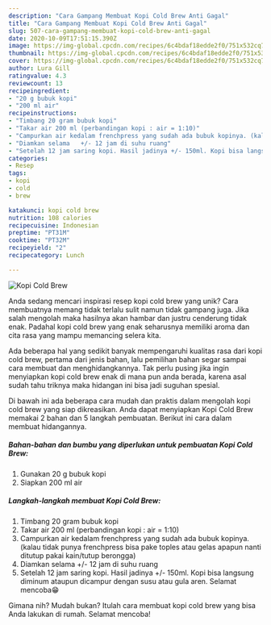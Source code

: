 ```yaml
---
description: "Cara Gampang Membuat Kopi Cold Brew Anti Gagal"
title: "Cara Gampang Membuat Kopi Cold Brew Anti Gagal"
slug: 507-cara-gampang-membuat-kopi-cold-brew-anti-gagal
date: 2020-10-09T17:51:15.390Z
image: https://img-global.cpcdn.com/recipes/6c4bdaf18edde2f0/751x532cq70/kopi-cold-brew-foto-resep-utama.jpg
thumbnail: https://img-global.cpcdn.com/recipes/6c4bdaf18edde2f0/751x532cq70/kopi-cold-brew-foto-resep-utama.jpg
cover: https://img-global.cpcdn.com/recipes/6c4bdaf18edde2f0/751x532cq70/kopi-cold-brew-foto-resep-utama.jpg
author: Lura Gill
ratingvalue: 4.3
reviewcount: 13
recipeingredient:
- "20 g bubuk kopi"
- "200 ml air"
recipeinstructions:
- "Timbang 20 gram bubuk kopi"
- "Takar air 200 ml (perbandingan kopi : air = 1:10)"
- "Campurkan air kedalam frenchpress yang sudah ada bubuk kopinya. (kalau tidak punya frenchpress bisa pake toples atau gelas apapun nanti ditutup pakai kain/tutup berongga)"
- "Diamkan selama	+/- 12 jam di suhu ruang"
- "Setelah 12 jam saring kopi. Hasil jadinya +/- 150ml. Kopi bisa langsung diminum ataupun dicampur dengan susu atau gula aren. Selamat mencoba😁"
categories:
- Resep
tags:
- kopi
- cold
- brew

katakunci: kopi cold brew 
nutrition: 108 calories
recipecuisine: Indonesian
preptime: "PT31M"
cooktime: "PT32M"
recipeyield: "2"
recipecategory: Lunch

---
```



![Kopi Cold Brew](https://img-global.cpcdn.com/recipes/6c4bdaf18edde2f0/751x532cq70/kopi-cold-brew-foto-resep-utama.jpg)

Anda sedang mencari inspirasi resep kopi cold brew yang unik? Cara membuatnya memang tidak terlalu sulit namun tidak gampang juga. Jika salah mengolah maka hasilnya akan hambar dan justru cenderung tidak enak. Padahal kopi cold brew yang enak seharusnya memiliki aroma dan cita rasa yang mampu memancing selera kita.



Ada beberapa hal yang sedikit banyak mempengaruhi kualitas rasa dari kopi cold brew, pertama dari jenis bahan, lalu pemilihan bahan segar sampai cara membuat dan menghidangkannya. Tak perlu pusing jika ingin menyiapkan kopi cold brew enak di mana pun anda berada, karena asal sudah tahu triknya maka hidangan ini bisa jadi suguhan spesial.


Di bawah ini ada beberapa cara mudah dan praktis dalam mengolah kopi cold brew yang siap dikreasikan. Anda dapat menyiapkan Kopi Cold Brew memakai 2 bahan dan 5 langkah pembuatan. Berikut ini cara dalam membuat hidangannya.

<!--inarticleads1-->

##### Bahan-bahan dan bumbu yang diperlukan untuk pembuatan Kopi Cold Brew:

1. Gunakan 20 g bubuk kopi
1. Siapkan 200 ml air




<!--inarticleads2-->

##### Langkah-langkah membuat Kopi Cold Brew:

1. Timbang 20 gram bubuk kopi
1. Takar air 200 ml (perbandingan kopi : air = 1:10)
1. Campurkan air kedalam frenchpress yang sudah ada bubuk kopinya. (kalau tidak punya frenchpress bisa pake toples atau gelas apapun nanti ditutup pakai kain/tutup berongga)
1. Diamkan selama	+/- 12 jam di suhu ruang
1. Setelah 12 jam saring kopi. Hasil jadinya +/- 150ml. Kopi bisa langsung diminum ataupun dicampur dengan susu atau gula aren. Selamat mencoba😁




Gimana nih? Mudah bukan? Itulah cara membuat kopi cold brew yang bisa Anda lakukan di rumah. Selamat mencoba!
